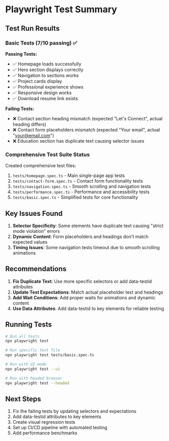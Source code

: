 # Playwright Test Summary

## Test Run Results

### Basic Tests (7/10 passing) ✅

**Passing Tests:**
- ✅ Homepage loads successfully
- ✅ Hero section displays correctly
- ✅ Navigation to sections works
- ✅ Project cards display
- ✅ Professional experience shows
- ✅ Responsive design works
- ✅ Download resume link exists

**Failing Tests:**
- ❌ Contact section heading mismatch (expected "Let's Connect", actual heading differs)
- ❌ Contact form placeholders mismatch (expected "Your email", actual "your@email.com")
- ❌ Education section has duplicate text causing selector issues

### Comprehensive Test Suite Status

Created comprehensive test files:
1. `tests/homepage.spec.ts` - Main single-page app tests
2. `tests/contact-form.spec.ts` - Contact form functionality tests  
3. `tests/navigation.spec.ts` - Smooth scrolling and navigation tests
4. `tests/performance.spec.ts` - Performance and accessibility tests
5. `tests/basic.spec.ts` - Simplified tests for core functionality

## Key Issues Found

1. **Selector Specificity**: Some elements have duplicate text causing "strict mode violation" errors
2. **Dynamic Content**: Form placeholders and headings don't match expected values
3. **Timing Issues**: Some navigation tests timeout due to smooth scrolling animations

## Recommendations

1. **Fix Duplicate Text**: Use more specific selectors or add data-testid attributes
2. **Update Test Expectations**: Match actual placeholder text and headings
3. **Add Wait Conditions**: Add proper waits for animations and dynamic content
4. **Use Data Attributes**: Add data-testid to key elements for reliable testing

## Running Tests

```bash
# Run all tests
npx playwright test

# Run specific test file
npx playwright test tests/basic.spec.ts

# Run with UI mode
npx playwright test --ui

# Run with headed browser
npx playwright test --headed
```

## Next Steps

1. Fix the failing tests by updating selectors and expectations
2. Add data-testid attributes to key elements
3. Create visual regression tests
4. Set up CI/CD pipeline with automated testing
5. Add performance benchmarks